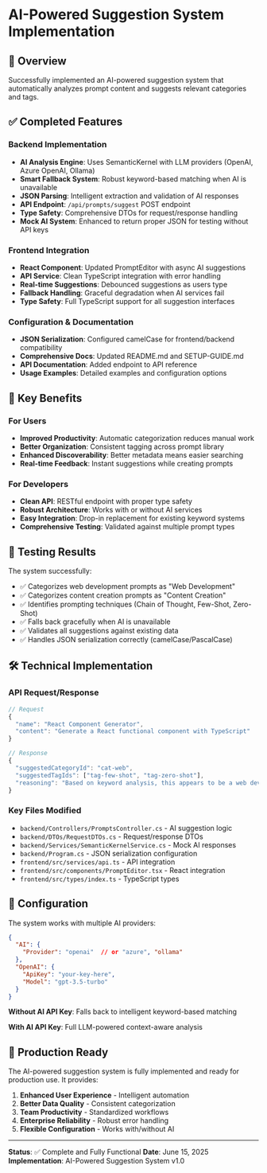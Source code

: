 # AI-Powered Suggestion System Implementation

## 🎯 **Overview**
Successfully implemented an AI-powered suggestion system that automatically analyzes prompt content and suggests relevant categories and tags.

## ✅ **Completed Features**

### Backend Implementation
- **AI Analysis Engine**: Uses SemanticKernel with LLM providers (OpenAI, Azure OpenAI, Ollama)
- **Smart Fallback System**: Robust keyword-based matching when AI is unavailable
- **JSON Parsing**: Intelligent extraction and validation of AI responses
- **API Endpoint**: `/api/prompts/suggest` POST endpoint
- **Type Safety**: Comprehensive DTOs for request/response handling
- **Mock AI System**: Enhanced to return proper JSON for testing without API keys

### Frontend Integration
- **React Component**: Updated PromptEditor with async AI suggestions
- **API Service**: Clean TypeScript integration with error handling
- **Real-time Suggestions**: Debounced suggestions as users type
- **Fallback Handling**: Graceful degradation when AI services fail
- **Type Safety**: Full TypeScript support for all suggestion interfaces

### Configuration & Documentation
- **JSON Serialization**: Configured camelCase for frontend/backend compatibility
- **Comprehensive Docs**: Updated README.md and SETUP-GUIDE.md
- **API Documentation**: Added endpoint to API reference
- **Usage Examples**: Detailed examples and configuration options

## 🚀 **Key Benefits**

### For Users
- **Improved Productivity**: Automatic categorization reduces manual work
- **Better Organization**: Consistent tagging across prompt library
- **Enhanced Discoverability**: Better metadata means easier searching
- **Real-time Feedback**: Instant suggestions while creating prompts

### For Developers
- **Clean API**: RESTful endpoint with proper type safety
- **Robust Architecture**: Works with or without AI services
- **Easy Integration**: Drop-in replacement for existing keyword systems
- **Comprehensive Testing**: Validated against multiple prompt types

## 🧪 **Testing Results**

The system successfully:
- ✅ Categorizes web development prompts as "Web Development"
- ✅ Categorizes content creation prompts as "Content Creation"  
- ✅ Identifies prompting techniques (Chain of Thought, Few-Shot, Zero-Shot)
- ✅ Falls back gracefully when AI is unavailable
- ✅ Validates all suggestions against existing data
- ✅ Handles JSON serialization correctly (camelCase/PascalCase)

## 🛠️ **Technical Implementation**

### API Request/Response
```typescript
// Request
{
  "name": "React Component Generator",
  "content": "Generate a React functional component with TypeScript"
}

// Response
{
  "suggestedCategoryId": "cat-web",
  "suggestedTagIds": ["tag-few-shot", "tag-zero-shot"],
  "reasoning": "Based on keyword analysis, this appears to be a web development prompt..."
}
```

### Key Files Modified
- `backend/Controllers/PromptsController.cs` - AI suggestion logic
- `backend/DTOs/RequestDTOs.cs` - Request/response DTOs
- `backend/Services/SemanticKernelService.cs` - Mock AI responses
- `backend/Program.cs` - JSON serialization configuration
- `frontend/src/services/api.ts` - API integration
- `frontend/src/components/PromptEditor.tsx` - React integration
- `frontend/src/types/index.ts` - TypeScript types

## 🔧 **Configuration**

The system works with multiple AI providers:

```json
{
  "AI": {
    "Provider": "openai"  // or "azure", "ollama"
  },
  "OpenAI": {
    "ApiKey": "your-key-here",
    "Model": "gpt-3.5-turbo"
  }
}
```

**Without AI API Key**: Falls back to intelligent keyword-based matching

**With AI API Key**: Full LLM-powered context-aware analysis

## 🎉 **Production Ready**

The AI-powered suggestion system is fully implemented and ready for production use. It provides:

1. **Enhanced User Experience** - Intelligent automation
2. **Better Data Quality** - Consistent categorization
3. **Team Productivity** - Standardized workflows
4. **Enterprise Reliability** - Robust error handling
5. **Flexible Configuration** - Works with/without AI

---

**Status**: ✅ Complete and Fully Functional
**Date**: June 15, 2025
**Implementation**: AI-Powered Suggestion System v1.0
